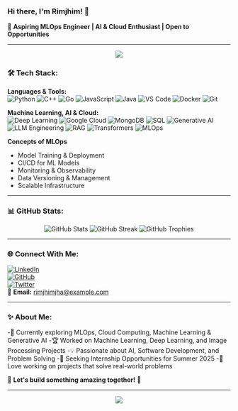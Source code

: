 ### Hi there, I'm Rimjhim! 👋

🚀 **Aspiring MLOps Engineer | AI & Cloud Enthusiast | Open to Opportunities**

---

<div align="center">
  <img src="https://capsule-render.vercel.app/api?type=waving&color=0:fc466b,100:3f5efb&height=200&section=header&text=Welcome%20to%20My%20Profile!&fontSize=35&fontColor=ffffff" />
</div>

### 🛠️ Tech Stack:

**Languages & Tools:**  
![Python](https://img.shields.io/badge/Python-3776AB?style=for-the-badge&logo=python&logoColor=white)
![C++](https://img.shields.io/badge/C++-00599C?style=for-the-badge&logo=cplusplus&logoColor=white)
![Go](https://img.shields.io/badge/Go-00ADD8?style=for-the-badge&logo=go&logoColor=white)
![JavaScript](https://img.shields.io/badge/JavaScript-F7DF1E?style=for-the-badge&logo=javascript&logoColor=black)
![Java](https://img.shields.io/badge/Java-007396?style=for-the-badge&logo=java&logoColor=white)
![VS Code](https://img.shields.io/badge/VS%20Code-007ACC?style=for-the-badge&logo=visualstudiocode&logoColor=white)
![Docker](https://img.shields.io/badge/Docker-2496ED?style=for-the-badge&logo=docker&logoColor=white)
![Git](https://img.shields.io/badge/Git-F05032?style=for-the-badge&logo=git&logoColor=white)

**Machine Learning, AI & Cloud:**  
![Deep Learning](https://img.shields.io/badge/Deep%20Learning-FF4500?style=for-the-badge&logo=ai&logoColor=white)
![Google Cloud](https://img.shields.io/badge/Google%20Cloud-4285F4?style=for-the-badge&logo=googlecloud&logoColor=white)
![MongoDB](https://img.shields.io/badge/MongoDB-4EA94B?style=for-the-badge&logo=mongodb&logoColor=white)
![SQL](https://img.shields.io/badge/SQL-4479A1?style=for-the-badge&logo=postgresql&logoColor=white)
![Generative AI](https://img.shields.io/badge/Generative%20AI-FF4500?style=for-the-badge&logo=openai&logoColor=white)
![LLM Engineering](https://img.shields.io/badge/LLM%20Engineering-5C2D91?style=for-the-badge&logo=ai&logoColor=white)
![RAG](https://img.shields.io/badge/RAG-00A859?style=for-the-badge&logo=ai&logoColor=white)
![Transformers](https://img.shields.io/badge/Transformers-DC143C?style=for-the-badge&logo=pytorch&logoColor=white)
![MLOps](https://img.shields.io/badge/MLOps-32CD32?style=for-the-badge&logo=mlops&logoColor=white)

**Concepts of MLOps**
- Model Training & Deployment
- CI/CD for ML Models
- Monitoring & Observability
- Data Versioning & Management
- Scalable Infrastructure

---

### 📊 GitHub Stats:

<div align="center">
  <img src="https://github-readme-stats.vercel.app/api?username=rimjhimjha&show_icons=true&theme=radical" alt="GitHub Stats" />
  <img src="https://github-readme-streak-stats.herokuapp.com/?user=rimjhimjha&theme=radical" alt="GitHub Streak" />
  <img src="https://github-profile-trophy.vercel.app/?username=rimjhimjha&theme=radical&margin-w=15&margin-h=15" alt="GitHub Trophies" />
</div>

---

### 🌐 Connect With Me:

[![LinkedIn](https://img.shields.io/badge/LinkedIn-0A66C2?style=for-the-badge&logo=linkedin&logoColor=white)](https://www.linkedin.com/in/rimjhimjha/)  
[![GitHub](https://img.shields.io/badge/GitHub-181717?style=for-the-badge&logo=github&logoColor=white)](https://github.com/rimjhimjha)  
[![Twitter](https://img.shields.io/badge/Twitter-1DA1F2?style=for-the-badge&logo=twitter&logoColor=white)](https://twitter.com/yourusername)  
📧 **Email:** rimjhimjha@example.com  

---

### ✨ About Me:
-🌱 Currently exploring MLOps, Cloud Computing, Machine Learning & Generative AI
-🏆 Worked on Machine Learning, Deep Learning, and Image Processing Projects
-💡 Passionate about AI, Software Development, and Problem Solving
-🎯 Seeking Internship Opportunities for Summer 2025
-🎨 Love working on projects that solve real-world problems

💬 **Let's build something amazing together!** 🚀

---

<div align="center">
  <img src="https://capsule-render.vercel.app/api?type=waving&color=0:3f5efb,100:fc466b&height=100&section=footer" />
</div>
